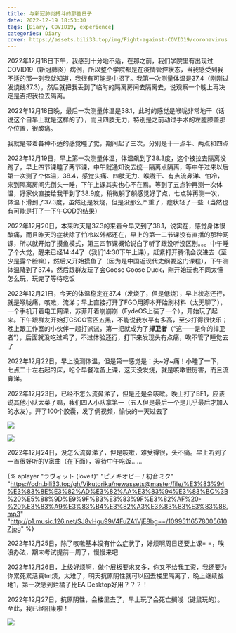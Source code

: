 ```yaml
---
title: 与新冠肺炎搏斗的那些日子
date: 2022-12-19 18:53:30
tags: [Diary, COVID19, experience]
categories: Diary
cover: https://assets.bili33.top/img/Fight-against-COVID19/coronavirus.png
---
```


2022年12月18日下午，我感到十分地不适，在那之前，我们学院里有出现过COVID19（新冠肺炎）病例，所以整个学院都是在疫情管控状态，当我感受到我不适的那一刻我就知道，我很有可能是中招了。我第一次测量体温是37.4（刚刚过发烧线37.3），然后就把我丢到了临时的隔离房间去隔离去，说观察一个晚上再决定是否把我拉去隔离。

2022年12月18日晚，最后一次测量体温是38.1，此时的感觉是喉咙非常地干（话说这个自早上就是这样的了），而且四肢无力，特别是之前动过手术的左腿膝盖那个位置，很酸痛。

我就是带着各种不适的感觉睡了觉，期间起了三次，分别是十一点半、两点和四点

2022年12月19日，早上第一次测量体温，体温飙到了38.3度，这个被拉去隔离没跑了，早上四节课睡了两节课，中午就通知说去统一隔离点隔离，等中午过来以后第一次测了个体温，38.4，感觉头痛、四肢无力、喉咙干、有点流鼻涕、怕冷，来到隔离房间先倒头一睡，下午上课其实也心不在焉。等到了五点钟再测一次体温，好家伙直接给我干到了38.9度，稍微躺了躺感觉好了点，七点钟再测一次，体温下滑到了37.3度，虽然还是发烧，但是没那么严重了，症状轻了一些（当然也有可能是打了一下午COD的结果）

2022年12月20日，本来昨天是37.3的来着今早又到了38.1，说实在，感觉身体很酸痛，而且昨天的症状除了怕冷以外都还在，早上的第一二节课没有直播的那种网课，所以就开始了摸鱼模式，第三四节课概论说白了听了跟没听没区别。。。中午睡了个大觉，醒来已经14:44了（我们14:30下午上课），赶紧打开腾讯会议进去（至少是露个脸嘛），然后又开始摸鱼了（因为是中国近现代史纲要这门课程），下午测体温降到了37.4，然后跟群友玩了会Goose Goose Duck，刚开始玩也不同太懂怎么玩，玩完了等待吃饭

2022年12月21日，今天的体温稳定在37.4（发烧了，但是低烧），早上状态还行，就是喉咙痛，咳嗽，流涕；早上直接打开了FGO用脚本开始刷材料（太无聊了），一个手机开着电工网课，苏菲开着崩崩崩（FydeOS上装了一个），开始玩了起来。下午跟群友开始打CSGO官匹五黑，不能说我水平有多高，至少打得很快乐；晚上跟工作室的小伙伴一起打派派，第一把就成为了**捍卫者**（“这——是你的捍卫者”），后面就没吃过鸡了，不过体验还行，打下来发现头有点痛，唉不管了睡觉去了

2022年12月22日，早上没测体温，但是第一感觉是：头~好~痛！小睡了一下，七点二十左右起的床，吃个早餐准备上课，这天没发烧，就是咳嗽很厉害，而且流鼻涕。

2022年12月23日，已经不怎么流鼻涕了，但是还是会咳嗽。晚上打了BF1，应该说其他小队太菜了嘛，我们四人小队拿第一（五人但是最后一个是几乎最后才加入的水友）。开了100个胶囊，发了俩视频，愉快的一天过去了

![](https://assets.bili33.top/img/Fight-against-COVID19/bf1-20221223-222832.jpg)

![](https://assets.bili33.top/img/Fight-against-COVID19/bf1-20221223-222825.jpg)

2022年12月24日，没怎么流鼻涕了，但是咳嗽，难受得很，头不痛。早上听到了一首很好听的V家曲（在下面），等待中午吃饭……

{% aplayer "ラヴィット (loveit)" "ピノキオピー / 初音ミク" "https://cdn.bili33.top/gh/Vikutorika/newassets@master/file/%E3%83%94%E3%83%8E%E3%82%AD%E3%82%AA%E3%83%94%E3%83%BC%3B%20%E5%88%9D%E9%9F%B3%E3%83%9F%E3%82%AF%20-%20%E3%83%A9%E3%83%B4%E3%82%A3%E3%83%83%E3%83%88.mp3" "http://p1.music.126.net/SJ8vHgu99V4FuZA1VjE8bg==/109951165780056107.jpg" %}

2022年12月25日，除了咳嗽基本没有什么症状了，好烦啊周日还要上课= =，唉没办法，期末考试提前一周了，慢慢来吧

2022年12月26日，上级好烦啊，做个展板要求又多，你又不给我工资，我还要为你累死累活真tm烦，太难了，明天抗原阴性就可以回去楼里隔离了，晚上继续战地1，第一次感到烂橘子比EA Desktop好用？？？！

2022年12月27日，抗原阴性，会楼里去了，早上玩了会死亡搁浅（键鼠玩的）。至此，我已经阳康啦！

![](https://assets.bili33.top/img/Fight-against-COVID19/9b50622522ff24d70da33aaa716637e.jpg)
